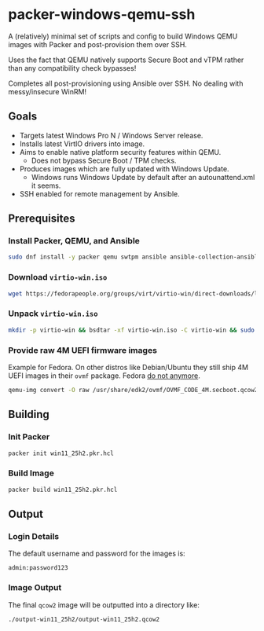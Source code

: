 # packer-windows-qemu-ssh

A (relatively) minimal set of scripts and config to build Windows QEMU images with Packer and post-provision them over SSH.

Uses the fact that QEMU natively supports Secure Boot and vTPM rather than any compatibility check bypasses!

Completes all post-provisioning using Ansible over SSH. No dealing with messy/insecure WinRM!

## Goals
* Targets latest Windows Pro N / Windows Server release.
* Installs latest VirtIO drivers into image.
* Aims to enable native platform security features within QEMU.
  * Does not bypass Secure Boot / TPM checks.
* Produces images which are fully updated with Windows Update.
  * Windows runs Windows Update by default after an autounattend.xml it seems.
* SSH enabled for remote management by Ansible.

## Prerequisites
### Install Packer, QEMU, and Ansible
```sh
sudo dnf install -y packer qemu swtpm ansible ansible-collection-ansible-windows bsdtar
```

### Download `virtio-win.iso`
```sh
wget https://fedorapeople.org/groups/virt/virtio-win/direct-downloads/latest-virtio/virtio-win.iso
```

### Unpack `virtio-win.iso`
```sh
mkdir -p virtio-win && bsdtar -xf virtio-win.iso -C virtio-win && sudo find virtio-win/ -type d -exec chmod u+rwx {} \;
```

### Provide raw 4M UEFI firmware images
Example for Fedora. On other distros like Debian/Ubuntu they still ship 4M UEFI images in their `ovmf` package. Fedora [do not anymore](https://src.fedoraproject.org/rpms/edk2/c/f9b85f6c52251927a52b61b9f814343aed66f711?branch=rawhide).
```sh
qemu-img convert -O raw /usr/share/edk2/ovmf/OVMF_CODE_4M.secboot.qcow2 OVMF_CODE_4M.secboot.fd && qemu-img convert -O raw /usr/share/edk2/ovmf/OVMF_VARS_4M.secboot.qcow2 OVMF_VARS_4M.secboot.fd
```

## Building

### Init Packer
```sh
packer init win11_25h2.pkr.hcl
```

### Build Image
```sh
packer build win11_25h2.pkr.hcl
```

## Output

### Login Details
The default username and password for the images is:

```text
admin:password123
```

### Image Output
The final `qcow2` image will be outputted into a directory like:
```text
./output-win11_25h2/output-win11_25h2.qcow2
```
